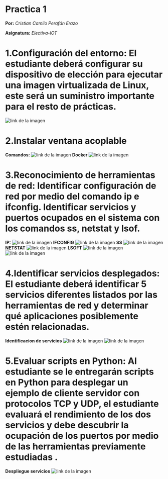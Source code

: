# Practica 1
**Por:** *Cristian Camilo Perafán Erazo*

**Asignatura:** *Electiva-IOT*

# 1.Configuración del entorno: El estudiante deberá configurar su dispositivo de elección para ejecutar una imagen virtualizada de Linux, este será un suministro importante para el resto de prácticas.

![link de la imagen](https://github.com/CamiloPerafan/Informes_Practicas_ioT/blob/main/IMG20221123153114.jpg?raw=true)

# 2.Instalar ventana acoplable

**Comandos:**
![link de la imagen](https://github.com/CamiloPerafan/Informes_Practicas_ioT/blob/main/comandos2.jpg?raw=true)
**Docker**
![link de la imagen](https://github.com/CamiloPerafan/Informes_Practicas_ioT/blob/main/instalar%20docker.jpg?raw=true)

# 3.Reconocimiento de herramientas de red: Identificar configuración de red por medio del comando ip e ifconfig. Identificar servicios y puertos ocupados en el sistema con los comandos ss, netstat y lsof.

**IP:**
![link de la imagen](https://github.com/CamiloPerafan/Informes_Practicas_ioT/blob/main/ip.jpg?raw=true)
**IFCONFIG**
![link de la imagen](https://github.com/CamiloPerafan/Informes_Practicas_ioT/blob/main/ipconfig.jpg?raw=true)
**SS**
![link de la imagen](https://github.com/CamiloPerafan/Informes_Practicas_ioT/blob/main/3.%20ss.jpg?raw=true)
**NETSTAT**
![link de la imagen](https://github.com/CamiloPerafan/Informes_Practicas_ioT/blob/main/3.netstat.jpg?raw=true)
**LSOFT**
![link de la imagen](https://github.com/CamiloPerafan/Informes_Practicas_ioT/blob/main/3.%20intalacion%20lsof.jpg?raw=true)
![link de la imagen](https://github.com/CamiloPerafan/Informes_Practicas_ioT/blob/main/3.%20lsof%20(puertos).jpg?raw=true)


# 4.Identificar servicios desplegados: El estudiante deberá identificar 5 servicios diferentes listados por las herramientas de red y determinar qué aplicaciones posiblemente estén relacionadas.

**Identificacion de servicios**
![link de la imagen](https://github.com/CamiloPerafan/Informes_Practicas_ioT/blob/main/4.%20Identificando%20servicio.jpg?raw=true)
![link de la imagen](https://github.com/CamiloPerafan/Informes_Practicas_ioT/blob/main/4.%20Servicio%20desplegado.jpg?raw=true)

# 5.Evaluar scripts en Python: Al estudiante se le entregarán scripts en Python para desplegar un ejemplo de cliente servidor con protocolos TCP y UDP, el estudiante evaluará el rendimiento de los dos servicios y debe descubrir la ocupación de los puertos por medio de las herramientas previamente estudiadas .

**Despliegue servicios**
![link de la imagen](https://github.com/CamiloPerafan/Informes_Practicas_ioT/blob/main/5.%20Desplegando%20servicios.jpg?raw=true)

